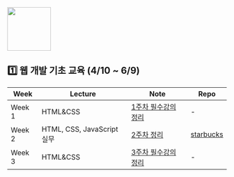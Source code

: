 <img width="100" src="https://user-images.githubusercontent.com/78250089/233791570-d79ed3ee-2913-48e2-8fd5-6a377955a254.png"/>


## 1️⃣ 웹 개발 기초 교육 (4/10 ~ 6/9)

| Week    | Lecture                   | Note                                                                                           | Repo                                              |
|---------|---------------------------|------------------------------------------------------------------------------------------------|---------------------------------------------------|
| Week 1  | HTML&CSS                  | [1주차 필수강의 정리](https://sparkling-radium-6f4.notion.site/1-d67512ea337c415da98d95e5a37434d2)  | -                                                 |
| Week 2  | HTML, CSS, JavaScript 실무 | [2주차 정리](https://sparkling-radium-6f4.notion.site/2-73b2ddea0c37448cba80cbd1c8a217c8)         | [starbucks](https://github.com/publdaze/starbucks)|
| Week 3  | HTML&CSS                  | [3주차 필수강의 정리](https://sparkling-radium-6f4.notion.site/3-1def0031a4664b528f56ea9364132a0d)  | -                                                 |
